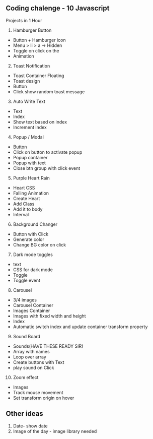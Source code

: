 ## Coding chalenge - 10 Javascript

Projects in 1 Hour

1. Hamburger Button

- Button + Hamburger icon
- Menu > li > a -> Hidden
- Toggle on click on the
- Animation

2. Toast Notification

- Toast Container Floating
- Toast design
- Button
- Click show random toast message

3. Auto Write Text

- Text
- Index
- Show text based on index
- Increment index

4. Popup / Modal

- Button
- Click on button to activate popup
- Popup container
- Popup with text
- Close btn group with click event

5. Purple Heart Rain

- Heart CSS
- Falling Animation
- Create Heart
- Add Class
- Add it to body
- Interval

6. Background Changer

- Button with Click
- Generate color
- Change BG color on click

7. Dark mode toggles

- text
- CSS for dark mode
- Toggle
- Toggle event

8. Carousel

- 3/4 images
- Carousel Container
- Images Container
- Images with fixed width and height
- Index
- Automatic switch index and update container transform property

9. Sound Board

- Sounds(HAVE THESE READY SIR)
- Array with names
- Loop over array
- Create buttons with Text
- play sound on Click

10. Zoom effect

- Images
- Track mouse movement
- Set transform origin on hover

## Other ideas

1. Date- show date
2. Image of the day - image library needed
